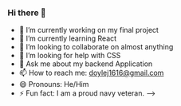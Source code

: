 ### Hi there 👋

<!--
**Doylej16/Doylej16** is a ✨ _special_ ✨ repository because its `README.md` (this file) appears on your GitHub profile.
-->

- 🔭 I’m currently working on my final project
- 🌱 I’m currently learning React
- 👯 I’m looking to collaborate on almost anything
- 🤔 I’m looking for help with CSS
- 💬 Ask me about my backend Application
- 📫 How to reach me: doylej1616@gmail.com
- 😄 Pronouns: He/Him
- ⚡ Fun fact: I am a proud navy veteran.
-->
